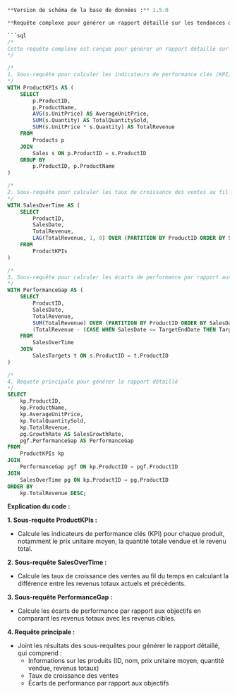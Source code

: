 ```sql
**Version de schéma de la base de données :** 1.5.0

**Requête complexe pour générer un rapport détaillé sur les tendances de vente et les performances des produits**

```sql
/*
Cette requête complexe est conçue pour générer un rapport détaillé sur les tendances de vente et les performances des produits, en fournissant des informations précieuses pour l'analyse commerciale et la prise de décision stratégique.
*/

/*
1. Sous-requête pour calculer les indicateurs de performance clés (KPI) pour chaque produit
*/
WITH ProductKPIs AS (
    SELECT
        p.ProductID,
        p.ProductName,
        AVG(s.UnitPrice) AS AverageUnitPrice,
        SUM(s.Quantity) AS TotalQuantitySold,
        SUM(s.UnitPrice * s.Quantity) AS TotalRevenue
    FROM
        Products p
    JOIN
        Sales s ON p.ProductID = s.ProductID
    GROUP BY
        p.ProductID, p.ProductName
)

/*
2. Sous-requête pour calculer les taux de croissance des ventes au fil du temps
*/
WITH SalesOverTime AS (
    SELECT
        ProductID,
        SalesDate,
        TotalRevenue,
        LAG(TotalRevenue, 1, 0) OVER (PARTITION BY ProductID ORDER BY SalesDate) AS PreviousRevenue
    FROM
        ProductKPIs
)

/*
3. Sous-requête pour calculer les écarts de performance par rapport aux objectifs
*/
WITH PerformanceGap AS (
    SELECT
        ProductID,
        SalesDate,
        TotalRevenue,
        SUM(TotalRevenue) OVER (PARTITION BY ProductID ORDER BY SalesDate) AS CumulativeTotalRevenue,
        (TotalRevenue - (CASE WHEN SalesDate <= TargetEndDate THEN TargetRevenue ELSE 0 END)) AS PerformanceGap
    FROM
        SalesOverTime
    JOIN
        SalesTargets t ON s.ProductID = t.ProductID
)

/*
4. Requete principale pour générer le rapport détaillé
*/
SELECT
    kp.ProductID,
    kp.ProductName,
    kp.AverageUnitPrice,
    kp.TotalQuantitySold,
    kp.TotalRevenue,
    pg.GrowthRate AS SalesGrowthRate,
    pgf.PerformanceGap AS PerformanceGap
FROM
    ProductKPIs kp
JOIN
    PerformanceGap pgf ON kp.ProductID = pgf.ProductID
JOIN
    SalesOverTime pg ON kp.ProductID = pg.ProductID
ORDER BY
    kp.TotalRevenue DESC;
```

**Explication du code :**

**1. Sous-requête ProductKPIs :**
- Calcule les indicateurs de performance clés (KPI) pour chaque produit, notamment le prix unitaire moyen, la quantité totale vendue et le revenu total.

**2. Sous-requête SalesOverTime :**
- Calcule les taux de croissance des ventes au fil du temps en calculant la différence entre les revenus totaux actuels et précédents.

**3. Sous-requête PerformanceGap :**
- Calcule les écarts de performance par rapport aux objectifs en comparant les revenus totaux avec les revenus cibles.

**4. Requête principale :**
- Joint les résultats des sous-requêtes pour générer le rapport détaillé, qui comprend :
    - Informations sur les produits (ID, nom, prix unitaire moyen, quantité vendue, revenus totaux)
    - Taux de croissance des ventes
    - Écarts de performance par rapport aux objectifs